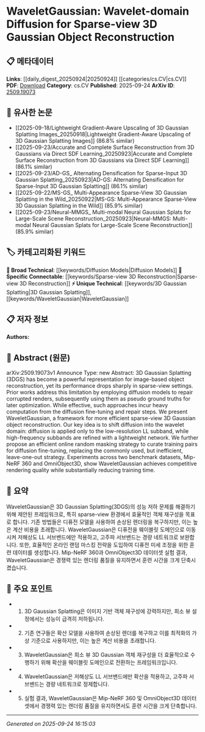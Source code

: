 <!-- KEYWORD_LINKING_METADATA:
{
  "processed_timestamp": "2025-09-24T16:15:03.733428",
  "vocabulary_version": "1.0",
  "selected_keywords": [
    "3D Gaussian Splatting",
    "WaveletGaussian",
    "Diffusion Models",
    "Sparse-view 3D Reconstruction"
  ],
  "rejected_keywords": [],
  "similarity_scores": {
    "3D Gaussian Splatting": 0.78,
    "WaveletGaussian": 0.82,
    "Diffusion Models": 0.7,
    "Sparse-view 3D Reconstruction": 0.77
  },
  "extraction_method": "AI_prompt_based",
  "budget_applied": true,
  "candidates_json": {
    "candidates": [
      {
        "surface": "3D Gaussian Splatting",
        "canonical": "3D Gaussian Splatting",
        "aliases": [
          "3DGS"
        ],
        "category": "unique_technical",
        "rationale": "This is a specific technique central to the paper's contribution, offering a unique approach to object reconstruction.",
        "novelty_score": 0.75,
        "connectivity_score": 0.65,
        "specificity_score": 0.85,
        "link_intent_score": 0.78
      },
      {
        "surface": "WaveletGaussian",
        "canonical": "WaveletGaussian",
        "aliases": [],
        "category": "unique_technical",
        "rationale": "Represents the novel framework introduced in the paper, crucial for understanding the proposed method.",
        "novelty_score": 0.8,
        "connectivity_score": 0.7,
        "specificity_score": 0.9,
        "link_intent_score": 0.82
      },
      {
        "surface": "Diffusion Models",
        "canonical": "Diffusion Models",
        "aliases": [],
        "category": "broad_technical",
        "rationale": "A key concept in the paper, linking to broader discussions in machine learning and image processing.",
        "novelty_score": 0.45,
        "connectivity_score": 0.85,
        "specificity_score": 0.6,
        "link_intent_score": 0.7
      },
      {
        "surface": "Sparse-view 3D Reconstruction",
        "canonical": "Sparse-view 3D Reconstruction",
        "aliases": [],
        "category": "specific_connectable",
        "rationale": "This is a specific problem domain addressed by the paper, connecting to similar research in 3D reconstruction.",
        "novelty_score": 0.65,
        "connectivity_score": 0.75,
        "specificity_score": 0.8,
        "link_intent_score": 0.77
      }
    ],
    "ban_list_suggestions": [
      "method",
      "experiment",
      "performance"
    ]
  },
  "decisions": [
    {
      "candidate_surface": "3D Gaussian Splatting",
      "resolved_canonical": "3D Gaussian Splatting",
      "decision": "linked",
      "scores": {
        "novelty": 0.75,
        "connectivity": 0.65,
        "specificity": 0.85,
        "link_intent": 0.78
      }
    },
    {
      "candidate_surface": "WaveletGaussian",
      "resolved_canonical": "WaveletGaussian",
      "decision": "linked",
      "scores": {
        "novelty": 0.8,
        "connectivity": 0.7,
        "specificity": 0.9,
        "link_intent": 0.82
      }
    },
    {
      "candidate_surface": "Diffusion Models",
      "resolved_canonical": "Diffusion Models",
      "decision": "linked",
      "scores": {
        "novelty": 0.45,
        "connectivity": 0.85,
        "specificity": 0.6,
        "link_intent": 0.7
      }
    },
    {
      "candidate_surface": "Sparse-view 3D Reconstruction",
      "resolved_canonical": "Sparse-view 3D Reconstruction",
      "decision": "linked",
      "scores": {
        "novelty": 0.65,
        "connectivity": 0.75,
        "specificity": 0.8,
        "link_intent": 0.77
      }
    }
  ]
}
-->

# WaveletGaussian: Wavelet-domain Diffusion for Sparse-view 3D Gaussian Object Reconstruction

## 📋 메타데이터

**Links**: [[daily_digest_20250924|20250924]] [[categories/cs.CV|cs.CV]]
**PDF**: [Download](https://arxiv.org/pdf/2509.19073.pdf)
**Category**: cs.CV
**Published**: 2025-09-24
**ArXiv ID**: [2509.19073](https://arxiv.org/abs/2509.19073)

## 🔗 유사한 논문
- [[2025-09-18/Lightweight Gradient-Aware Upscaling of 3D Gaussian Splatting Images_20250918|Lightweight Gradient-Aware Upscaling of 3D Gaussian Splatting Images]] (86.8% similar)
- [[2025-09-23/Accurate and Complete Surface Reconstruction from 3D Gaussians via Direct SDF Learning_20250923|Accurate and Complete Surface Reconstruction from 3D Gaussians via Direct SDF Learning]] (86.1% similar)
- [[2025-09-23/AD-GS_ Alternating Densification for Sparse-Input 3D Gaussian Splatting_20250923|AD-GS: Alternating Densification for Sparse-Input 3D Gaussian Splatting]] (86.1% similar)
- [[2025-09-22/MS-GS_ Multi-Appearance Sparse-View 3D Gaussian Splatting in the Wild_20250922|MS-GS: Multi-Appearance Sparse-View 3D Gaussian Splatting in the Wild]] (85.9% similar)
- [[2025-09-23/Neural-MMGS_ Multi-modal Neural Gaussian Splats for Large-Scale Scene Reconstruction_20250923|Neural-MMGS: Multi-modal Neural Gaussian Splats for Large-Scale Scene Reconstruction]] (85.9% similar)

## 🏷️ 카테고리화된 키워드
**🧠 Broad Technical**: [[keywords/Diffusion Models|Diffusion Models]]
**🔗 Specific Connectable**: [[keywords/Sparse-view 3D Reconstruction|Sparse-view 3D Reconstruction]]
**⚡ Unique Technical**: [[keywords/3D Gaussian Splatting|3D Gaussian Splatting]], [[keywords/WaveletGaussian|WaveletGaussian]]

## 📋 저자 정보

**Authors:** 

## 📄 Abstract (원문)

arXiv:2509.19073v1 Announce Type: new 
Abstract: 3D Gaussian Splatting (3DGS) has become a powerful representation for image-based object reconstruction, yet its performance drops sharply in sparse-view settings. Prior works address this limitation by employing diffusion models to repair corrupted renders, subsequently using them as pseudo ground truths for later optimization. While effective, such approaches incur heavy computation from the diffusion fine-tuning and repair steps. We present WaveletGaussian, a framework for more efficient sparse-view 3D Gaussian object reconstruction. Our key idea is to shift diffusion into the wavelet domain: diffusion is applied only to the low-resolution LL subband, while high-frequency subbands are refined with a lightweight network. We further propose an efficient online random masking strategy to curate training pairs for diffusion fine-tuning, replacing the commonly used, but inefficient, leave-one-out strategy. Experiments across two benchmark datasets, Mip-NeRF 360 and OmniObject3D, show WaveletGaussian achieves competitive rendering quality while substantially reducing training time.

## 📝 요약

WaveletGaussian은 3D Gaussian Splatting(3DGS)의 성능 저하 문제를 해결하기 위해 제안된 프레임워크로, 특히 sparse-view 환경에서 효율적인 객체 재구성을 목표로 합니다. 기존 방법들은 디퓨전 모델을 사용하여 손상된 렌더링을 복구하지만, 이는 높은 계산 비용을 초래합니다. WaveletGaussian은 디퓨전을 웨이블릿 도메인으로 이동시켜 저해상도 LL 서브밴드에만 적용하고, 고주파 서브밴드는 경량 네트워크로 보완합니다. 또한, 효율적인 온라인 랜덤 마스킹 전략을 도입하여 디퓨전 미세 조정을 위한 훈련 데이터를 생성합니다. Mip-NeRF 360과 OmniObject3D 데이터셋 실험 결과, WaveletGaussian은 경쟁력 있는 렌더링 품질을 유지하면서 훈련 시간을 크게 단축시켰습니다.

## 🎯 주요 포인트

- 1. 3D Gaussian Splatting은 이미지 기반 객체 재구성에 강력하지만, 희소 뷰 설정에서는 성능이 급격히 저하됩니다.
- 2. 기존 연구들은 확산 모델을 사용하여 손상된 렌더를 복구하고 이를 최적화의 가상 기준으로 사용하지만, 이는 높은 계산 비용을 초래합니다.
- 3. WaveletGaussian은 희소 뷰 3D Gaussian 객체 재구성을 더 효율적으로 수행하기 위해 확산을 웨이블릿 도메인으로 전환하는 프레임워크입니다.
- 4. WaveletGaussian은 저해상도 LL 서브밴드에만 확산을 적용하고, 고주파 서브밴드는 경량 네트워크로 정제합니다.
- 5. 실험 결과, WaveletGaussian은 Mip-NeRF 360 및 OmniObject3D 데이터셋에서 경쟁력 있는 렌더링 품질을 유지하면서도 훈련 시간을 크게 단축합니다.


---

*Generated on 2025-09-24 16:15:03*